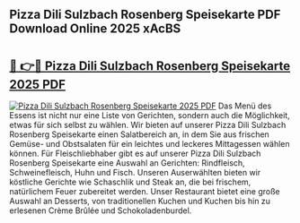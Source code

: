 ## Pizza Dili Sulzbach Rosenberg Speisekarte PDF Download Online 2025 xAcBS

# <h2><a href="http://gc5ken.nevu.top/?p=Pizza+Dili+Sulzbach+Rosenberg+Speisekarte">🔗 👉🔴 Pizza Dili Sulzbach Rosenberg Speisekarte 2025 PDF</a></h2>

[![Pizza Dili Sulzbach Rosenberg Speisekarte 2025 PDF](https://i.imgur.com/dBaPXMq.png)](http://gc5ken.nevu.top/?p=Pizza+Dili+Sulzbach+Rosenberg+Speisekarte)
Das Menü des Essens ist nicht nur eine Liste von Gerichten, sondern auch die Möglichkeit, etwas für sich selbst zu wählen. Wir bieten auf unserer Pizza Dili Sulzbach Rosenberg Speisekarte einen Salatbereich an, in dem Sie aus frischen Gemüse- und Obstsalaten für ein leichtes und leckeres Mittagessen wählen können. Für Fleischliebhaber gibt es auf unserer Pizza Dili Sulzbach Rosenberg Speisekarte eine Auswahl an Gerichten: Rindfleisch, Schweinefleisch, Huhn und Fisch. Unseren Auserwählten bieten wir köstliche Gerichte wie Schaschlik und Steak an, die bei frischem, natürlichem Feuer zubereitet werden. Unser Restaurant bietet eine große Auswahl an Desserts, von traditionellen Kuchen und Kuchen bis hin zu erlesenen Crème Brûlée und Schokoladenburdel.
